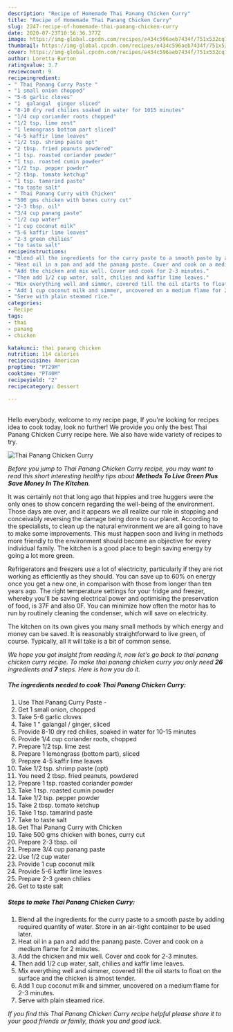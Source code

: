 ```yaml
---
description: "Recipe of Homemade Thai Panang Chicken Curry"
title: "Recipe of Homemade Thai Panang Chicken Curry"
slug: 2247-recipe-of-homemade-thai-panang-chicken-curry
date: 2020-07-23T10:56:36.377Z
image: https://img-global.cpcdn.com/recipes/e434c596aeb7434f/751x532cq70/thai-panang-chicken-curry-recipe-main-photo.jpg
thumbnail: https://img-global.cpcdn.com/recipes/e434c596aeb7434f/751x532cq70/thai-panang-chicken-curry-recipe-main-photo.jpg
cover: https://img-global.cpcdn.com/recipes/e434c596aeb7434f/751x532cq70/thai-panang-chicken-curry-recipe-main-photo.jpg
author: Loretta Burton
ratingvalue: 3.7
reviewcount: 9
recipeingredient:
- " Thai Panang Curry Paste "
- "1 small onion chopped"
- "5-6 garlic cloves"
- "1  galangal  ginger sliced"
- "8-10 dry red chilies soaked in water for 1015 minutes"
- "1/4 cup coriander roots chopped"
- "1/2 tsp. lime zest"
- "1 lemongrass bottom part sliced"
- "4-5 kaffir lime leaves"
- "1/2 tsp. shrimp paste opt"
- "2 tbsp. fried peanuts powdered"
- "1 tsp. roasted coriander powder"
- "1 tsp. roasted cumin powder"
- "1/2 tsp. pepper powder"
- "2 tbsp. tomato ketchup"
- "1 tsp. tamarind paste"
- "to taste salt"
- " Thai Panang Curry with Chicken"
- "500 gms chicken with bones curry cut"
- "2-3 tbsp. oil"
- "3/4 cup panang paste"
- "1/2 cup water"
- "1 cup coconut milk"
- "5-6 kaffir lime leaves"
- "2-3 green chilies"
- "to taste salt"
recipeinstructions:
- "Blend all the ingredients for the curry paste to a smooth paste by adding required quantity of water. Store in an air-tight container to be used later."
- "Heat oil in a pan and add the panang paste. Cover and cook on a medium flame for 2 minutes."
- "Add the chicken and mix well. Cover and cook for 2-3 minutes."
- "Then add 1/2 cup water, salt, chilies and kaffir lime leaves."
- "Mix everything well and simmer, covered till the oil starts to float on the surface and the chicken is almost tender."
- "Add 1 cup coconut milk and simmer, uncovered on a medium flame for 2-3 minutes."
- "Serve with plain steamed rice."
categories:
- Recipe
tags:
- thai
- panang
- chicken

katakunci: thai panang chicken 
nutrition: 114 calories
recipecuisine: American
preptime: "PT29M"
cooktime: "PT40M"
recipeyield: "2"
recipecategory: Dessert

---
```

<br>
Hello everybody, welcome to my recipe page, If you're looking for recipes idea to cook today, look no further! We provide you only the best Thai Panang Chicken Curry recipe here. We also have wide variety of recipes to try.
<br>


![Thai Panang Chicken Curry](https://img-global.cpcdn.com/recipes/e434c596aeb7434f/751x532cq70/thai-panang-chicken-curry-recipe-main-photo.jpg)

<i>Before you jump to Thai Panang Chicken Curry recipe, you may want to read this short interesting healthy tips about 
<strong>Methods To Live Green Plus Save Money In The Kitchen</strong>.</i>
</br>

It was certainly not that long ago that hippies and tree huggers were the only ones to show concern regarding the well-being of the environment. Those days are over, and it appears we all realize our role in stopping and conceivably reversing the damage being done to our planet. According to the specialists, to clean up the natural environment we are all going to have to make some improvements. This must happen soon and living in methods more friendly to the environment should become an objective for every individual family. The kitchen is a good place to begin saving energy by going a lot more green.

Refrigerators and freezers use a lot of electricity, particularly if they are not working as efficiently as they should. You can save up to 60% on energy once you get a new one, in comparison with those from longer than ten years ago. The right temperature settings for your fridge and freezer, whereby you'll be saving electrical power and optimising the preservation of food, is 37F and also 0F. You can minimize how often the motor has to run by routinely cleaning the condenser, which will save on electricity.

The kitchen on its own gives you many small methods by which energy and money can be saved. It is reasonably straightforward to live green, of course. Typically, all it will take is a bit of common sense.


<i>We hope you got insight from reading it, now let's go back to thai panang chicken curry recipe. To make thai panang chicken curry you only need <strong>26</strong> ingredients and <strong>7</strong> steps. Here is how you do it.
</i>

##### The ingredients needed to cook Thai Panang Chicken Curry:

1. Use  Thai Panang Curry Paste -
1. Get 1 small onion, chopped
1. Take 5-6 garlic cloves
1. Take 1 &#34; galangal / ginger, sliced
1. Provide 8-10 dry red chilies, soaked in water for 10-15 minutes
1. Provide 1/4 cup coriander roots, chopped
1. Prepare 1/2 tsp. lime zest
1. Prepare 1 lemongrass (bottom part), sliced
1. Prepare 4-5 kaffir lime leaves
1. Take 1/2 tsp. shrimp paste (opt)
1. You need 2 tbsp. fried peanuts, powdered
1. Prepare 1 tsp. roasted coriander powder
1. Take 1 tsp. roasted cumin powder
1. Take 1/2 tsp. pepper powder
1. Take 2 tbsp. tomato ketchup
1. Take 1 tsp. tamarind paste
1. Take to taste salt
1. Get  Thai Panang Curry with Chicken
1. Take 500 gms chicken with bones, curry cut
1. Prepare 2-3 tbsp. oil
1. Prepare 3/4 cup panang paste
1. Use 1/2 cup water
1. Provide 1 cup coconut milk
1. Provide 5-6 kaffir lime leaves
1. Prepare 2-3 green chilies
1. Get to taste salt


##### Steps to make Thai Panang Chicken Curry:

1. Blend all the ingredients for the curry paste to a smooth paste by adding required quantity of water. Store in an air-tight container to be used later.
1. Heat oil in a pan and add the panang paste. Cover and cook on a medium flame for 2 minutes.
1. Add the chicken and mix well. Cover and cook for 2-3 minutes.
1. Then add 1/2 cup water, salt, chilies and kaffir lime leaves.
1. Mix everything well and simmer, covered till the oil starts to float on the surface and the chicken is almost tender.
1. Add 1 cup coconut milk and simmer, uncovered on a medium flame for 2-3 minutes.
1. Serve with plain steamed rice.


<i>If you find this Thai Panang Chicken Curry recipe helpful please share it to your good friends or family, thank you and good luck.</i>
